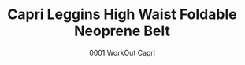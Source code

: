 ---
layout: product
title: Capri Leggins High Waist Foldable Neoprene Belt
subtitle: 0001 WorkOut Capri
feature_image: 
  - /active/lt0001-fuscia.png
price: '38.00'
categories: Lower Body
---